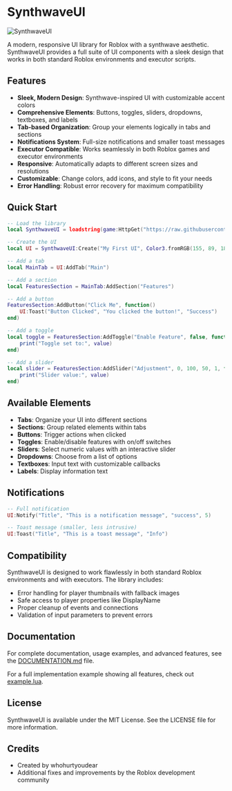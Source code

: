 # SynthwaveUI

![SynthwaveUI](https://i.ibb.co/RF96GJH/standard-9.gif)

A modern, responsive UI library for Roblox with a synthwave aesthetic. SynthwaveUI provides a full suite of UI components with a sleek design that works in both standard Roblox environments and executor scripts.

## Features

- **Sleek, Modern Design**: Synthwave-inspired UI with customizable accent colors
- **Comprehensive Elements**: Buttons, toggles, sliders, dropdowns, textboxes, and labels
- **Tab-based Organization**: Group your elements logically in tabs and sections
- **Notifications System**: Full-size notifications and smaller toast messages
- **Executor Compatible**: Works seamlessly in both Roblox games and executor environments
- **Responsive**: Automatically adapts to different screen sizes and resolutions
- **Customizable**: Change colors, add icons, and style to fit your needs
- **Error Handling**: Robust error recovery for maximum compatibility

## Quick Start

```lua
-- Load the library
local SynthwaveUI = loadstring(game:HttpGet("https://raw.githubusercontent.com/whohurtyoudear/synthwaveuihub/refs/heads/main/luasource.lua"))()

-- Create the UI
local UI = SynthwaveUI:Create("My First UI", Color3.fromRGB(155, 89, 182))

-- Add a tab
local MainTab = UI:AddTab("Main")

-- Add a section
local FeaturesSection = MainTab:AddSection("Features")

-- Add a button
FeaturesSection:AddButton("Click Me", function()
    UI:Toast("Button Clicked", "You clicked the button!", "Success")
end)

-- Add a toggle
local toggle = FeaturesSection:AddToggle("Enable Feature", false, function(value)
    print("Toggle set to:", value)
end)

-- Add a slider
local slider = FeaturesSection:AddSlider("Adjustment", 0, 100, 50, 1, function(value)
    print("Slider value:", value)
end)
```

## Available Elements

- **Tabs**: Organize your UI into different sections
- **Sections**: Group related elements within tabs
- **Buttons**: Trigger actions when clicked
- **Toggles**: Enable/disable features with on/off switches
- **Sliders**: Select numeric values with an interactive slider
- **Dropdowns**: Choose from a list of options
- **Textboxes**: Input text with customizable callbacks
- **Labels**: Display information text

## Notifications

```lua
-- Full notification
UI:Notify("Title", "This is a notification message", "success", 5)

-- Toast message (smaller, less intrusive)
UI:Toast("Title", "This is a toast message", "Info")
```

## Compatibility

SynthwaveUI is designed to work flawlessly in both standard Roblox environments and with executors. The library includes:

- Error handling for player thumbnails with fallback images
- Safe access to player properties like DisplayName
- Proper cleanup of events and connections
- Validation of input parameters to prevent errors

## Documentation

For complete documentation, usage examples, and advanced features, see the [DOCUMENTATION.md](DOCUMENTATION.md) file.

For a full implementation example showing all features, check out [example.lua](example.lua).

## License

SynthwaveUI is available under the MIT License. See the LICENSE file for more information.

## Credits

- Created by whohurtyoudear
- Additional fixes and improvements by the Roblox development community
